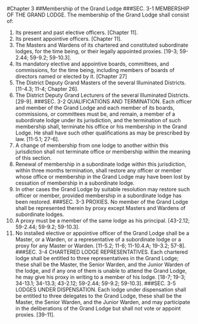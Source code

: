 #Chapter 3
##Membership of the Grand Lodge
###SEC. 3-1 MEMBERSHIP OF THE GRAND LODGE.
The membership of the Grand Lodge shall consist of:
1. Its present and past elective officers. [Chapter 11].
2. Its present appointive officers. [Chapter 11].
3. The Masters and Wardens of its chartered and constituted subordinate lodges, for the time being, or their legally appointed proxies. [19-3; 59-2.44; 59-9.2; 59-10.3].
4. Its mandatory elective and appointive boards, committees, and commissions, for the time being, including members of boards of directors named or elected by it. [Chapter 27]
5. The District Deputy Grand Masters of the several Illuminated Districts. [11-4.3; 11-4; Chapter 26].
6. The District Deputy Grand Lecturers of the several Illuminated Districts. [29-9].
###SEC. 3-2 QUALIFICATIONS AND TERMINATION.
Each officer and member of the Grand Lodge and each member of its boards, commissions, or committees must be, and remain, a member of a subordinate lodge under its jurisdiction, and the termination of such membership shall, terminate his office or his membership in the Grand Lodge. He shall have such other qualifications as may be prescribed by law. [11-5.1; 27-6].
1. A change of membership from one lodge to another within this jurisdiction shall not terminate office or membership within the meaning of this section.
2. Renewal of membership in a subordinate lodge within this jurisdiction, within three months termination, shall restore any officer or member whose office or membership in the Grand Lodge may have been lost by cessation of membership in a subordinate lodge.
3. In other cases the Grand Lodge by suitable resolution may restore such officer or member, provided membership in a subordinate lodge has been restored.
###SEC. 3-3 PROXIES.
No member of the Grand Lodge shall be represented therein by proxy except Masters and Wardens of subordinate lodges.
1. A proxy must be a member of the same lodge as his principal. [43-2.12; 59-2.44; 59-9.2; 59-10.3].
2. No installed elective or appointive officer of the Grand Lodge shall be a Master, or a Warden, or a representative of a subordinate lodge or a proxy for any Master or Warden. [11-5.2; 11-6; 11-10.4.A; 19-3.2; 57-8].
###SEC. 3-4 CHARTERED LODGE REPRESENTATIVES.
Each chartered lodge shall be entitled to three representatives in the Grand Lodge; these shall be the Master, the Senior Warden, and the Junior Warden of the lodge, and if any one of them is unable to attend the Grand Lodge, he may give his proxy in writing to a member of his lodge. [18-7; 19-3; 34-13.1; 34-13.3; 43-2.12; 59-2.44; 59-9.2; 59-10.3].
###SEC. 3-5 LODGES UNDER DISPENSATION.
Each lodge under dispensation shall be entitled to three delegates to the Grand Lodge, these shall be the Master, the Senior Warden, and the Junior Warden, and may participate in the deliberations of the Grand Lodge but shall not vote or appoint proxies. [39-11].